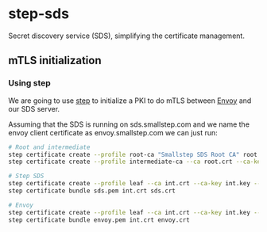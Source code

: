 # step-sds
Secret discovery service (SDS), simplifying the certificate management.

## mTLS initialization

### Using step

We are going to use [step](https://github.com/smallstep/cli) to initialize a PKI
to do mTLS between [Envoy](https://www.envoyproxy.io) and our SDS server.

Assuming that the SDS is running on sds.smallstep.com and we name the envoy
client certificate as envoy.smallstep.com we can just run:

```sh
# Root and intermediate
step certificate create --profile root-ca "Smallstep SDS Root CA" root.crt root.key
step certificate create --profile intermediate-ca --ca root.crt --ca-key root.key "Smallstep SDS Intermediate CA" int.crt int.key

# Step SDS
step certificate create --profile leaf --ca int.crt --ca-key int.key --no-password --insecure --not-after 87600h sds.smallstep.com sds.pem sds.key
step certificate bundle sds.pem int.crt sds.crt

# Envoy
step certificate create --profile leaf --ca int.crt --ca-key int.key --no-password --insecure --not-after 87600h envoy.smallstep.com envoy.pem envoy.key
step certificate bundle envoy.pem int.crt envoy.crt
```
